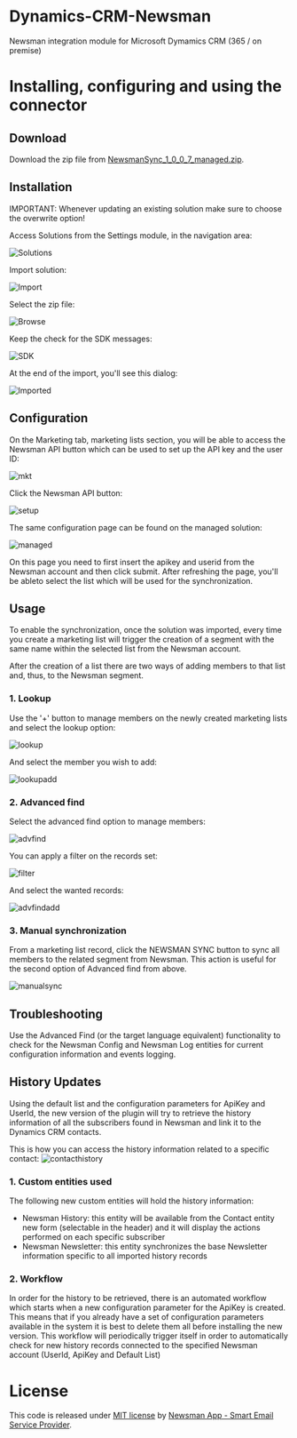 # Dynamics-CRM-Newsman
Newsman integration module for Microsoft Dymamics CRM (365 / on premise)

# Installing, configuring and using the connector

## Download
Download the zip file from [NewsmanSync_1_0_0_7_managed.zip](https://github.com/Newsman/Dynamics-CRM-Newsman/raw/master/NewsmanSync_1_0_0_7_managed.zip).

## Installation

IMPORTANT: Whenever updating an existing solution make sure to choose the overwrite option!

Access Solutions from the Settings module, in the navigation area:

  ![Solutions](https://github.com/Newsman/Dynamics-CRM-Newsman/blob/master/NewsmanLib/Pics/solutions.png)

Import solution:

  ![Import](https://github.com/Newsman/Dynamics-CRM-Newsman/blob/master/NewsmanLib/Pics/import.png)

Select the zip file:

  ![Browse](https://github.com/Newsman/Dynamics-CRM-Newsman/blob/master/NewsmanLib/Pics/choosefile.png)
  
Keep the check for the SDK messages:

  ![SDK](https://github.com/Newsman/Dynamics-CRM-Newsman/blob/master/NewsmanLib/Pics/enablesdk.png)

At the end of the import, you'll see this dialog:

  ![Imported](https://github.com/Newsman/Dynamics-CRM-Newsman/blob/master/NewsmanLib/Pics/imported.png)

## Configuration

On the Marketing tab, marketing lists section, you will be able to access the Newsman API button which can be used to set up the API key and the user ID:

  ![mkt](https://github.com/Newsman/Dynamics-CRM-Newsman/blob/master/NewsmanLib/Pics/marketinglists.png)

Click the Newsman API button:

  ![setup](https://github.com/Newsman/Dynamics-CRM-Newsman/blob/master/NewsmanLib/Pics/configure.png)

The same configuration page can be found on the managed solution:

  ![managed](https://github.com/Newsman/Dynamics-CRM-Newsman/blob/master/NewsmanLib/Pics/solution_configpage.png)

On this page you need to first insert the apikey and userid from the Newsman account and then click submit. After refreshing the page, you'll be ableto select the list which will be used for the synchronization.

## Usage

To enable the synchronization, once the solution was imported, every time you create a marketing list will trigger the creation of a segment with the same name within the selected list from the Newsman account.

After the creation of a list there are two ways of adding members to that list and, thus, to the Newsman segment.

### 1. Lookup

Use the '+' button to manage members on the newly created marketing lists and select the lookup option:

  ![lookup](https://github.com/Newsman/Dynamics-CRM-Newsman/blob/master/NewsmanLib/Pics/manage_members_lookup.png)

And select the member you wish to add:

  ![lookupadd](https://github.com/Newsman/Dynamics-CRM-Newsman/blob/master/NewsmanLib/Pics/add_members_lookup.png)
  
### 2. Advanced find

Select the advanced find option to manage members:

  ![advfind](https://github.com/Newsman/Dynamics-CRM-Newsman/blob/master/NewsmanLib/Pics/manage_members_advfind.png)
  
You can apply a filter on the records set:

  ![filter](https://github.com/Newsman/Dynamics-CRM-Newsman/blob/master/NewsmanLib/Pics/filter_members_advfind.png)
  
And select the wanted records:
  
  ![advfindadd](https://github.com/Newsman/Dynamics-CRM-Newsman/blob/master/NewsmanLib/Pics/add_members_advfind.png)

### 3. Manual synchronization

From a marketing list record, click the NEWSMAN SYNC button to sync all members to the related segment from Newsman.
This action is useful for the second option of Advanced find from above.

  ![manualsync](https://github.com/Newsman/Dynamics-CRM-Newsman/blob/master/NewsmanLib/Pics/manual_sync.png)
  
## Troubleshooting

Use the Advanced Find (or the target language equivalent) functionality to check for the Newsman Config and Newsman Log entities for current configuration information and events logging.

## History Updates

Using the default list and the configuration parameters for ApiKey and UserId, the new version of the plugin will try to retrieve the history information of all the subscribers found in Newsman and link it to the Dynamics CRM contacts.

This is how you can access the history information related to a specific contact:
  ![contacthistory](https://github.com/Newsman/Dynamics-CRM-Newsman/blob/master/NewsmanLib/Pics/ContactHistory.png)

### 1. Custom entities used

The following new custom entities will hold the history information:
- Newsman History: this entity will be available from the Contact entity new form (selectable in the header) and it will display the actions performed on each specific subscriber
- Newsman Newsletter: this entity synchronizes the base Newsletter information specific to all imported history records

### 2. Workflow

In order for the history to be retrieved, there is an automated workflow which starts when a new configuration parameter for the ApiKey is created. This means that if you already have a set of configuration parameters available in the system it is best to delete them all before installing the new version.
This workflow will periodically trigger itself in order to automatically check for new history records connected to the specified Newsman account (UserId, ApiKey and Default List)
  
# License

This code is released under [MIT license](https://github.com/Newsman/Dynamics-CRM-Newsman/blob/master/LICENSE) by [Newsman App - Smart Email Service Provider](https://www.newsmanapp.com).  
